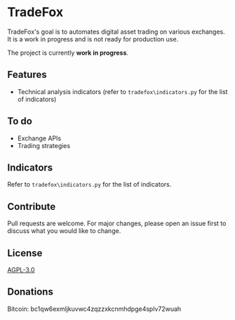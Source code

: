 # TradeFox

TradeFox's goal is to automates digital asset trading on various exchanges. It is a work in progress and is not ready for production use.

The project is currently __work in progress__.

## Features

- Technical analysis indicators (refer to `tradefox\indicators.py` for the list of indicators)

## To do
- Exchange APIs
- Trading strategies

## Indicators
Refer to `tradefox\indicators.py` for the list of indicators.

## Contribute
Pull requests are welcome. For major changes, please open an issue first to discuss what you would like to change.

## License
[AGPL-3.0](https://www.gnu.org/licenses/agpl-3.0.en.html)

## Donations
Bitcoin: bc1qw6exmljkuvwc4zqzzxkcnmhdpge4splv72wuah
